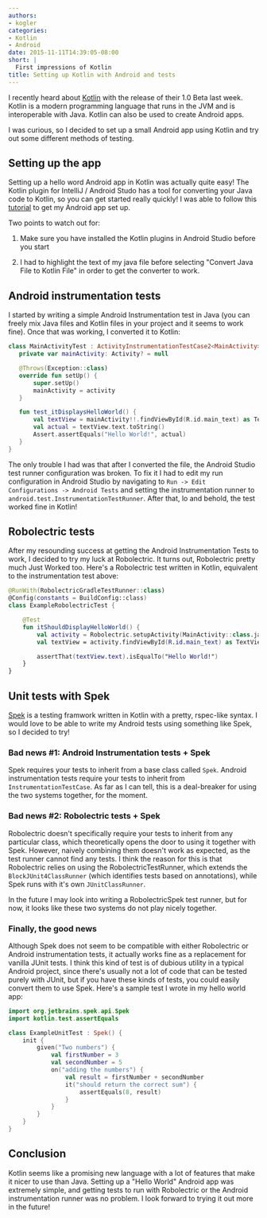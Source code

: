 ```yaml
---
authors:
- kogler
categories:
- Kotlin
- Android
date: 2015-11-11T14:39:05-08:00
short: |
  First impressions of Kotlin
title: Setting up Kotlin with Android and tests
---
```


I recently heard about [Kotlin](https://kotlinlang.org/) with the release of their 1.0 Beta last week. Kotlin is a modern programming language that runs in the JVM and is interoperable with Java. Kotlin can also be used to create Android apps.  

I was curious, so I decided to set up a small Android app using Kotlin and try out some different methods of testing. 

## Setting up the app
Setting up a hello word Android app in Kotlin was actually quite easy!  The Kotlin plugin for IntelliJ / Android Studo has a tool for converting your Java code to Kotlin, so you can get started really quickly! I was able to follow this [tutorial](https://kotlinlang.org/docs/tutorials/kotlin-android.html) to get my Android app set up.

Two points to watch out for:

 1. Make sure you have installed the Kotlin plugins in Android Studio before you start
  
 1. I had to highlight the text of my java file before selecting "Convert Java File to Kotlin File" in order to get the converter to work.

## Android instrumentation tests
I started by writing a simple Android Instrumentation test in Java (you can freely mix Java files and Kotlin files in your project and it seems to work fine).  Once that was working, I converted it to Kotlin:

~~~kotlin
class MainActivityTest : ActivityInstrumentationTestCase2<MainActivity>(MainActivity::class.java) {
   private var mainActivity: Activity? = null

   @Throws(Exception::class)
   override fun setUp() {
       super.setUp()
       mainActivity = activity
   }

   fun test_itDisplaysHelloWorld() {
       val textView = mainActivity!!.findViewById(R.id.main_text) as TextView
       val actual = textView.text.toString()
       Assert.assertEquals("Hello World!", actual)
   }
}
~~~

The only trouble I had was that after I converted the file, the Android Studio test runner configuration was broken.  To fix it I had to edit my run configuration in Android Studio by navigating to `Run -> Edit Configurations -> Android Tests` and setting the instrumentation runner to `android.test.InstrumentationTestRunner`.  After that, lo and behold, the test worked fine in Kotlin! 

## Robolectric tests
After my resounding success at getting the Android Instrumentation Tests to work, I decided to try my luck at Robolectric.  It turns out, Robolectric pretty much Just Worked too.  Here's a Robolectric test written in Kotlin, equivalent to the instrumentation test above:

~~~kotlin
@RunWith(RobolectricGradleTestRunner::class)
@Config(constants = BuildConfig::class)
class ExampleRobolectricTest {

    @Test
    fun itShouldDisplayHelloWorld() {
        val activity = Robolectric.setupActivity(MainActivity::class.java)
        val textView = activity.findViewById(R.id.main_text) as TextView

        assertThat(textView.text).isEqualTo("Hello World!")
    }
}
~~~

## Unit tests with Spek
[Spek](https://jetbrains.github.io/spek/) is a testing framwork written in Kotlin with a pretty, rspec-like syntax. I would love to be able to write my Android tests using something like Spek, so I decided to try!
### Bad news #1: Android Instrumentation tests + Spek
Spek requires your tests to inherit from a base class called `Spek`.  Android instrumentation tests require your tests to inherit from `InstrumentationTestCase`.  As far as I can tell, this is a deal-breaker for using the two systems together, for the moment.

### Bad news #2: Robolectric tests + Spek
Robolectric doesn't specifically require your tests to inherit from any particular class, which theoretically opens the door to using it together with Spek.  However, naively combining them doesn't work as expected, as the test runner cannot find any tests.  I think the reason for this is that Robolectric relies on using the RobolectricTestRunner, which extends the `BlockJUnit4ClassRunner` (which identifies tests based on annotations), while Spek runs with it's own `JUnitClassRunner`.

In the future I may look into writing a RobolectricSpek test runner, but for now, it looks like these two systems do not play nicely together.

### Finally, the good news
Although Spek does not seem to be compatible with either Robolectric or Android instrumentation tests, it actually works fine as a replacement for vanilla JUnit tests.  I think this kind of test is of dubious utility in a typical Android project, since there's usually not a lot of code that can be tested purely with JUnit, but if you have these kinds of tests, you could easily convert them to use Spek.  Here's a sample test I wrote in my hello world app: 
~~~kotlin
import org.jetbrains.spek.api.Spek
import kotlin.test.assertEquals

class ExampleUnitTest : Spek() {
    init {
        given("Two numbers") {
            val firstNumber = 3
            val secondNumber = 5
            on("adding the numbers") {
                val result = firstNumber + secondNumber
                it("should return the correct sum") {
                    assertEquals(8, result)
                }
            }
        }
    }
}
~~~

## Conclusion
Kotlin seems like a promising new language with a lot of features that make it nicer to use than Java.  Setting up a "Hello World" Android app was extremely simple, and getting tests to run with Robolectric or the Android instrumentation runner was no problem.  I look forward to trying it out more in the future!
